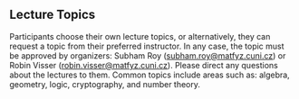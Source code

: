 
## Lecture Topics

Participants choose their own lecture topics, or alternatively, they can request a topic from their preferred instructor. In any case, the topic must be approved by organizers: Subham Roy ([subham.roy@matfyz.cuni.cz](mailto:subham.roy@matfyz.cuni.cz)) or Robin Visser ([robin.visser@matfyz.cuni.cz](mailto:robin.visser@matfyz.cuni.cz)). Please direct any questions about the lectures to them. Common topics include areas such as: algebra, geometry, logic, cryptography, and number theory.
